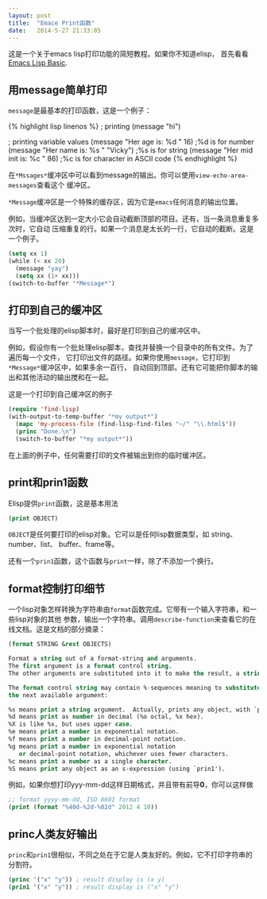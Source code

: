 ```yaml
---
layout: post
title:  "Emace Print函数"
date:   2014-5-27 21:33:05
---
```



这是一个关于emacs lisp打印功能的简短教程。如果你不知道elisp，
首先看看[Emacs Lisp Basic](http://ergoemacs.org/emacs/elisp_basics.html).

## 用message简单打印
`message`是最基本的打印函数，这是一个例子：

{% highlight lisp linenos %}
; printing
(message "hi")

; printing variable values
(message "Her age is: %d " 16)              ;%d is for number
(message "Her name is: %s " "Vicky")        ;%s is for string
(message "Her mid init is: %c " 86)         ;%c is for character in ASCII code
{% endhighlight %}

在`*Mssages*`缓冲区中可以看到message的输出。你可以使用`view-echo-area-messages`查看这个
缓冲区。

`*Message`缓冲区是一个特殊的缓存区，因为它是`emacs`任何消息的输出位置。

例如，当缓冲区达到一定大小它会自动截断顶部的项目。还有，当一条消息重复多次时，它自动
压缩重复的行。如果一个消息是太长的一行，它自动的截断。这是一个例子。

``` lisp
(setq xx 1)
(while (< xx 20)
  (message "yay")
  (setq xx (1+ xx)))
(switch-to-buffer "*Message*")
```

## 打印到自己的缓冲区
当写一个批处理的elisp脚本时，最好是打印到自己的缓冲区中。

例如，假设你有一个批处理elisp脚本，查找并替换一个目录中的所有文件。为了遍历每一个文件，
它打印出文件的路径。如果你使用`message`，它打印到`*Message*`缓冲区中，如果多余一百行，
自动回到顶部。还有它可能把你脚本的输出和其他活动的输出搅和在一起。

这是一个打印到自己缓冲区的例子

``` lisp
(require 'find-lisp)
(with-output-to-temp-buffer "*my output*")
  (mapc 'my-process-file (find-lisp-find-files "~/" "\\.html$"))
  (princ "Done.\n")
  (switch-to-buffer "*my output*"))
```

在上面的例子中，任何需要打印的文件被输出到你的临时缓冲区。

## print和prin1函数
Elisp提供`print`函数，这是基本用法

``` lisp
(print OBJECT)
```

`OBJECT`是任何要打印的elisp对象。它可以是任何lisp数据类型，如 string、number、list、
buffer、frame等。

还有一个`prin1`函数，这个函数与`print`一样，除了不添加一个换行。

## format控制打印细节
一个lisp对象怎样转换为字符串由`format`函数完成。它带有一个输入字符串，和一些lisp对象的其他
参数，输出一个字符串。调用`describe-function`来查看它的在线文档。这是文档的部分摘录：


``` lisp
(format STRING &rest OBJECTS)

Format a string out of a format-string and arguments.
The first argument is a format control string.
The other arguments are substituted into it to make the result, a string.

The format control string may contain %-sequences meaning to substitute
the next available argument:

%s means print a string argument.  Actually, prints any object, with `princ'.
%d means print as number in decimal (%o octal, %x hex).
%X is like %x, but uses upper case.
%e means print a number in exponential notation.
%f means print a number in decimal-point notation.
%g means print a number in exponential notation
   or decimal-point notation, whichever uses fewer characters.
%c means print a number as a single character.
%S means print any object as an s-expression (using `prin1').

```

例如，如果你想打印yyy-mm-dd这样日期格式，并且带有前导**0**，你可以这样做

``` lisp
;; format yyyy-mm-dd, ISO 8601 format
(print (format "%40d-%2d-%02d" 2012 4 10))
```

## princ人类友好输出
`princ`和`prin1`很相似，不同之处在于它是人类友好的。例如，它不打印字符串的分割符。

``` lisp
(princ '("x" "y")) ; result display is (x y)
(prin1 '("x" "y")) ; result display is ("x" "y")
```
